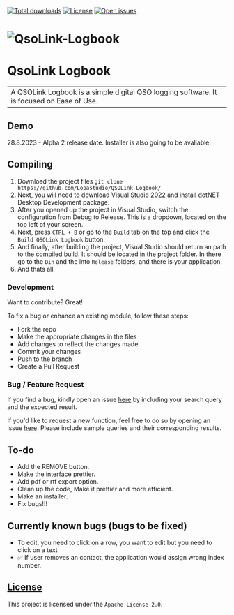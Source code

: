 [![Total downloads](https://img.shields.io/github/downloads/Lopastudio/QSOLink-Logbook/total)](https://github.com/Lopastudio/QSOLink-Logbook/releases)
[![License](https://img.shields.io/github/license/Lopastudio/QSOLink-Logbook)](https://github.com/Lopastudio/QSOLink-Logbook/blob/master/LICENSE)
[![Open issues](https://img.shields.io/github/issues/Lopastudio/QSOLink-Logbook)](https://github.com/Lopastudio/QSOLink-Logbook/issues)




# ![QsoLink-Logbook](https://www.lopastudio.sk/img/QSOLinkLogBook.png)
# QsoLink Logbook
<table>
<tr>
<td>
  A QSOLink Logbook is a simple digital QSO logging software. It is focused on Ease of Use.
</td>
</tr>
</table>


## Demo
28.8.2023 - Alpha 2 release date. Installer is also going to be avaliable.



## Compiling 

1. Download the project files `git clone https://github.com/Lopastudio/QSOLink-Logbook/`
2. Next, you will need to download Visual Studio 2022 and install dotNET Desktop Development package.
3. After you opened up the project in Visual Studio, switch the configuration from Debug to Release. This is a dropdown, located on the top left of your screen.
4. Next, press `CTRL + B` or go to the `Build` tab on the top and click the `Build QSOLink Logbook` button. 
5. And finally, after building the project, Visual Studio should return an path to the compiled build. It should be located in the project folder. In there go to the `Bin` and the into `Release` folders, and there is your application.
6. And thats all.

### Development
Want to contribute? Great!

To fix a bug or enhance an existing module, follow these steps:

- Fork the repo
- Make the appropriate changes in the files
- Add changes to reflect the changes made.
- Commit your changes
- Push to the branch
- Create a Pull Request 

### Bug / Feature Request

If you find a bug, kindly open an issue [here](https://github.com/Lopastudio/QSOLink-Logbook/issues/new) by including your search query and the expected result.

If you'd like to request a new function, feel free to do so by opening an issue [here](https://github.com/Lopastudio/QSOLink-Logbook/issues/new). Please include sample queries and their corresponding results.

## To-do
- Add the REMOVE button.
- Make the interface prettier.
- Add pdf or rtf export option.
- Clean up the code, Make it prettier and more efficient.
- Make an installer.
- Fix bugs!!!

## Currently known bugs (bugs to be fixed)
- To edit, you need to click on a row, you want to edit but you need to click on a text
- ✅ If user removes an contact, the application would assign wrong index number. 


## [License](https://github.com/Lopastudio/QSOLink-Logbook/blob/master/LICENSE.txt)
This project is licensed under the `Apache License 2.0`.


